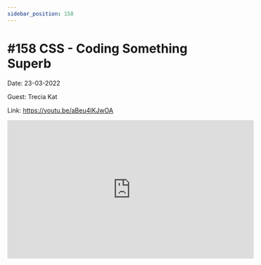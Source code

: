 ```yaml
---
sidebar_position: 158
---
```


# #158 CSS - Coding Something Superb

Date: 23-03-2022

Guest: Trecia Kat

Link: https://youtu.be/aBeu4IKJwOA

<iframe width="560" height="315" src="https://www.youtube.com/embed/aBeu4IKJwOA" title="YouTube video player" frameborder="0" allow="accelerometer; autoplay; clipboard-write; encrypted-media; gyroscope; picture-in-picture; web-share" allowfullscreen></iframe>